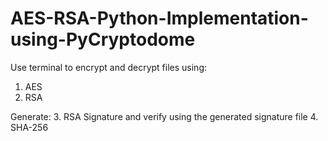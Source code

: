 # AES-RSA-Python-Implementation-using-PyCryptodome

Use terminal to encrypt and decrypt files using:
1. AES
2. RSA

Generate:
3. RSA Signature and verify using the generated signature file
4. SHA-256
